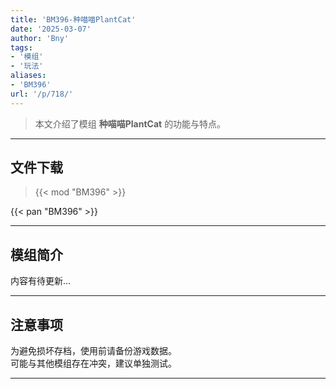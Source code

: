 ```yaml
---
title: 'BM396-种喵喵PlantCat'
date: '2025-03-07'
author: 'Bny'
tags:
- '模组'
- '玩法'
aliases:
- 'BM396'
url: '/p/718/'
---
```


> 本文介绍了模组 **种喵喵PlantCat** 的功能与特点。

---

## 文件下载  

> {{< mod "BM396" >}}  

{{< pan "BM396" >}}  

---

## 模组简介

>  
内容有待更新...  

---

## 注意事项

>  
为避免损坏存档，使用前请备份游戏数据。  
可能与其他模组存在冲突，建议单独测试。  

---

